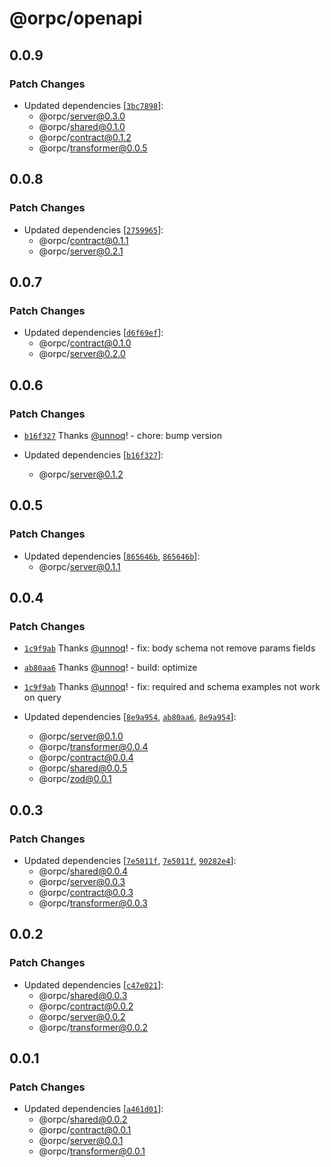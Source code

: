 # @orpc/openapi

## 0.0.9

### Patch Changes

- Updated dependencies [[`3bc7898`](https://github.com/unnoq/orpc/commit/3bc789835a4c95551779c0c136fbf6ba40b79590)]:
  - @orpc/server@0.3.0
  - @orpc/shared@0.1.0
  - @orpc/contract@0.1.2
  - @orpc/transformer@0.0.5

## 0.0.8

### Patch Changes

- Updated dependencies [[`2759965`](https://github.com/unnoq/orpc/commit/27599650d434049b4861bf4f9df8efb621fd60aa)]:
  - @orpc/contract@0.1.1
  - @orpc/server@0.2.1

## 0.0.7

### Patch Changes

- Updated dependencies [[`d6f69ef`](https://github.com/unnoq/orpc/commit/d6f69ef1ee5f29a1419fe293cd1b9528be2e59fb)]:
  - @orpc/contract@0.1.0
  - @orpc/server@0.2.0

## 0.0.6

### Patch Changes

- [`b16f327`](https://github.com/unnoq/orpc/commit/b16f327fc4587cebc6eb1a600896f5a5a30d66a4) Thanks [@unnoq](https://github.com/unnoq)! - chore: bump version

- Updated dependencies [[`b16f327`](https://github.com/unnoq/orpc/commit/b16f327fc4587cebc6eb1a600896f5a5a30d66a4)]:
  - @orpc/server@0.1.2

## 0.0.5

### Patch Changes

- Updated dependencies [[`865646b`](https://github.com/unnoq/orpc/commit/865646b73f72bc293b7a9965a41e95c1886dbace), [`865646b`](https://github.com/unnoq/orpc/commit/865646b73f72bc293b7a9965a41e95c1886dbace)]:
  - @orpc/server@0.1.1

## 0.0.4

### Patch Changes

- [`1c9f9ab`](https://github.com/unnoq/orpc/commit/1c9f9ab83c4b96b831ac654adc688788ba894ed5) Thanks [@unnoq](https://github.com/unnoq)! - fix: body schema not remove params fields

- [`ab80aa6`](https://github.com/unnoq/orpc/commit/ab80aa614bcd4c5bff641ed693e2f86178235238) Thanks [@unnoq](https://github.com/unnoq)! - build: optimize

- [`1c9f9ab`](https://github.com/unnoq/orpc/commit/1c9f9ab83c4b96b831ac654adc688788ba894ed5) Thanks [@unnoq](https://github.com/unnoq)! - fix: required and schema examples not work on query

- Updated dependencies [[`8e9a954`](https://github.com/unnoq/orpc/commit/8e9a954ab8a13a4d968caaf4aa67b70c2d38c914), [`ab80aa6`](https://github.com/unnoq/orpc/commit/ab80aa614bcd4c5bff641ed693e2f86178235238), [`8e9a954`](https://github.com/unnoq/orpc/commit/8e9a954ab8a13a4d968caaf4aa67b70c2d38c914)]:
  - @orpc/server@0.1.0
  - @orpc/transformer@0.0.4
  - @orpc/contract@0.0.4
  - @orpc/shared@0.0.5
  - @orpc/zod@0.0.1

## 0.0.3

### Patch Changes

- Updated dependencies [[`7e5011f`](https://github.com/unnoq/orpc/commit/7e5011ff86cbc5426ec5624370a52d75d43dc190), [`7e5011f`](https://github.com/unnoq/orpc/commit/7e5011ff86cbc5426ec5624370a52d75d43dc190), [`90282e4`](https://github.com/unnoq/orpc/commit/90282e4482c1def9378307175046854039454708)]:
  - @orpc/shared@0.0.4
  - @orpc/server@0.0.3
  - @orpc/contract@0.0.3
  - @orpc/transformer@0.0.3

## 0.0.2

### Patch Changes

- Updated dependencies [[`c47e021`](https://github.com/unnoq/orpc/commit/c47e02148efae4bbed4e67fe6b8ff2d1540878be)]:
  - @orpc/shared@0.0.3
  - @orpc/contract@0.0.2
  - @orpc/server@0.0.2
  - @orpc/transformer@0.0.2

## 0.0.1

### Patch Changes

- Updated dependencies [[`a461d01`](https://github.com/unnoq/orpc/commit/a461d01c5a154ad10d96b1841d26b57a0c8609fa)]:
  - @orpc/shared@0.0.2
  - @orpc/contract@0.0.1
  - @orpc/server@0.0.1
  - @orpc/transformer@0.0.1
